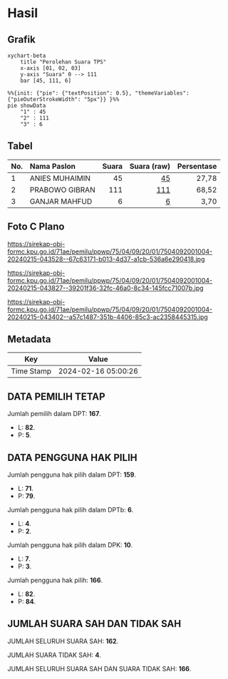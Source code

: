 # Hasil

## Grafik

```mermaid
xychart-beta
    title "Perolehan Suara TPS"
    x-axis [01, 02, 03]
    y-axis "Suara" 0 --> 111
    bar [45, 111, 6]
```

```mermaid
%%{init: {"pie": {"textPosition": 0.5}, "themeVariables": {"pieOuterStrokeWidth": "5px"}} }%%
pie showData
    "1" : 45
    "2" : 111
    "3" : 6
```

## Tabel

| No. | Nama Paslon    | Suara | Suara (raw) | Persentase |
|:--- |:-------------- | -----:| -----------:| ----------:|
| 1   | ANIES MUHAIMIN | 45    | [45][p-1]   | 27,78      |
| 2   | PRABOWO GIBRAN | 111   | [111][p-2]  | 68,52      |
| 3   | GANJAR MAHFUD  | 6     | [6][p-3]    | 3,70       |


[p-1]: https://github.com/gigit-pemilu/pemilu-2024-75-gorontalo/blob/main/pilpres/hitung-suara/sub/75-gorontalo/sub/04-pohuwato/sub/09-buntulia/sub/2001-hulawa/sub/004-tps/sub/paslon-1.txt
[p-2]: https://github.com/gigit-pemilu/pemilu-2024-75-gorontalo/blob/main/pilpres/hitung-suara/sub/75-gorontalo/sub/04-pohuwato/sub/09-buntulia/sub/2001-hulawa/sub/004-tps/sub/paslon-2.txt
[p-3]: https://github.com/gigit-pemilu/pemilu-2024-75-gorontalo/blob/main/pilpres/hitung-suara/sub/75-gorontalo/sub/04-pohuwato/sub/09-buntulia/sub/2001-hulawa/sub/004-tps/sub/paslon-3.txt

## Foto C Plano

https://sirekap-obj-formc.kpu.go.id/71ae/pemilu/ppwp/75/04/09/20/01/7504092001004-20240215-043528--67c63171-b013-4d37-a1cb-536a6e290418.jpg

https://sirekap-obj-formc.kpu.go.id/71ae/pemilu/ppwp/75/04/09/20/01/7504092001004-20240215-043827--39201f36-32fc-46a0-8c34-145fcc71007b.jpg

https://sirekap-obj-formc.kpu.go.id/71ae/pemilu/ppwp/75/04/09/20/01/7504092001004-20240215-043402--a57c1487-351b-4406-85c3-ac2358445315.jpg


## Metadata

| Key        | Value               |
| ---------- | ------------------- |
| Time Stamp | 2024-02-16 05:00:26 |


## DATA PEMILIH TETAP

Jumlah pemilih dalam DPT: **167**.
 * L: **82**.
 * P: **5**.

## DATA PENGGUNA HAK PILIH

Jumlah pengguna hak pilih dalam DPT: **159**.
 * L: **71**.
 * P: **79**.

Jumlah pengguna hak pilih dalam DPTb: **6**.
 * L: **4**.
 * P: **2**.

Jumlah pengguna hak pilih dalam DPK: **10**.
 * L: **7**.
 * P: **3**.

Jumlah pengguna hak pilih: **166**.
 * L: **82**.
 * P: **84**.

## JUMLAH SUARA SAH DAN TIDAK SAH

JUMLAH SELURUH SUARA SAH: **162**.

JUMLAH SUARA TIDAK SAH: **4**.

JUMLAH SELURUH SUARA SAH DAN SUARA TIDAK SAH: **166**.


